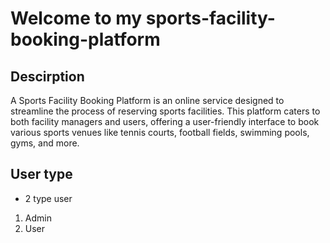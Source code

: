 # Welcome to my sports-facility-booking-platform
## Descirption 
A Sports Facility Booking Platform is an online service designed to streamline the process of reserving sports facilities. This platform caters to both facility managers and users, offering a user-friendly interface to book various sports venues like tennis courts, football fields, swimming pools, gyms, and more. 

## User type 
- 2 type user 
1) Admin 
2) User 
